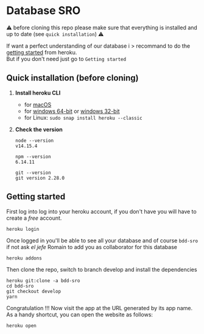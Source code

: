 # Database SRO  
⚠️ before cloning this repo please make sure that everything is installed and up to date (see `quick installation`) ⚠️  
  
If want a perfect understanding of our database i > recommand to do the [getting started](https://devcenter.heroku.com/articles/getting-started-with-nodejs) from heroku.  
But if you don't need just go to `Getting started`

  
## Quick installation (before cloning)
1. **Install heroku CLI**
    - for [macOS](https://cli-assets.heroku.com/heroku.pkg)
    - for [windows 64-bit](https://cli-assets.heroku.com/heroku-x64.exe) or [windows 32-bit](https://cli-assets.heroku.com/heroku-x86.exe)
    - for Linux: `sudo snap install heroku --classic`

2. **Check the version**
    ```
    node --version
    v14.15.4
    ```
    ```
    npm --version 
    6.14.11
    ```
    ```
    git --version
    git version 2.28.0
    ```

## Getting started
First log into log into your heroku account, if you don't have you will have to create a *free* account.
```
heroku login
```
Once logged in you'll be able to see all your database and of course `bdd-sro` if not ask *el jefe* Romain to add you as collaborator for this database
```
heroku addons
```
Then clone the repo, switch to branch develop and install the dependencies 
```
heroku git:clone -a bdd-sro
cd bdd-sro
git checkout develop
yarn
```
Congratulation !!! Now visit the app at the URL generated by its app name. As a handy shortcut, you can open the website as follows:
````
heroku open
